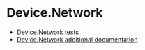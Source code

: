 # Device.Network
- [Device.Network tests](device-network-tests.md)
- [Device.Network additional documentation](device-network-additional-documentation.md)
